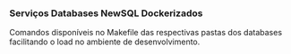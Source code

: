 ### Serviços Databases NewSQL Dockerizados

Comandos disponíveis no Makefile das respectivas pastas dos databases facilitando o load no ambiente de desenvolvimento.
